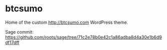 # btcsumo
Home of the custom http://btcsumo.com WordPress theme.


Sage commit:
https://github.com/roots/sage/tree/71c2e78b0e42c1a86adba8d4a30e1b6d9df17dff